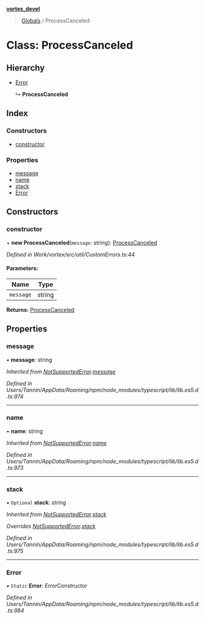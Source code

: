 **[vortex_devel](../README.md)**

> [Globals](../globals.md) / ProcessCanceled

# Class: ProcessCanceled

## Hierarchy

* [Error](notsupportederror.md#error)

  ↳ **ProcessCanceled**

## Index

### Constructors

* [constructor](processcanceled.md#constructor)

### Properties

* [message](processcanceled.md#message)
* [name](processcanceled.md#name)
* [stack](processcanceled.md#stack)
* [Error](processcanceled.md#error)

## Constructors

### constructor

\+ **new ProcessCanceled**(`message`: string): [ProcessCanceled](processcanceled.md)

*Defined in Work/vortex/src/util/CustomErrors.ts:44*

#### Parameters:

Name | Type |
------ | ------ |
`message` | string |

**Returns:** [ProcessCanceled](processcanceled.md)

## Properties

### message

•  **message**: string

*Inherited from [NotSupportedError](notsupportederror.md).[message](notsupportederror.md#message)*

*Defined in Users/Tannin/AppData/Roaming/npm/node_modules/typescript/lib/lib.es5.d.ts:974*

___

### name

•  **name**: string

*Inherited from [NotSupportedError](notsupportederror.md).[name](notsupportederror.md#name)*

*Defined in Users/Tannin/AppData/Roaming/npm/node_modules/typescript/lib/lib.es5.d.ts:973*

___

### stack

• `Optional` **stack**: string

*Inherited from [NotSupportedError](notsupportederror.md).[stack](notsupportederror.md#stack)*

*Overrides [NotSupportedError](notsupportederror.md).[stack](notsupportederror.md#stack)*

*Defined in Users/Tannin/AppData/Roaming/npm/node_modules/typescript/lib/lib.es5.d.ts:975*

___

### Error

▪ `Static` **Error**: ErrorConstructor

*Defined in Users/Tannin/AppData/Roaming/npm/node_modules/typescript/lib/lib.es5.d.ts:984*

